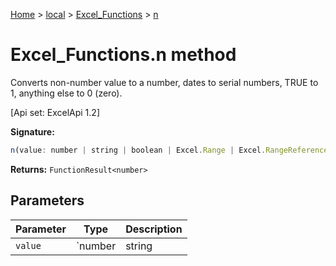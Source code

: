 [Home](./index) &gt; [local](local.md) &gt; [Excel\_Functions](local.excel_functions.md) &gt; [n](local.excel_functions.n.md)

# Excel\_Functions.n method

Converts non-number value to a number, dates to serial numbers, TRUE to 1, anything else to 0 (zero). 

 \[Api set: ExcelApi 1.2\]

**Signature:**
```javascript
n(value: number | string | boolean | Excel.Range | Excel.RangeReference | Excel.FunctionResult<any>): FunctionResult<number>;
```
**Returns:** `FunctionResult<number>`

## Parameters

|  Parameter | Type | Description |
|  --- | --- | --- |
|  `value` | `number | string | boolean | Excel.Range | Excel.RangeReference | Excel.FunctionResult<any>` |  |

